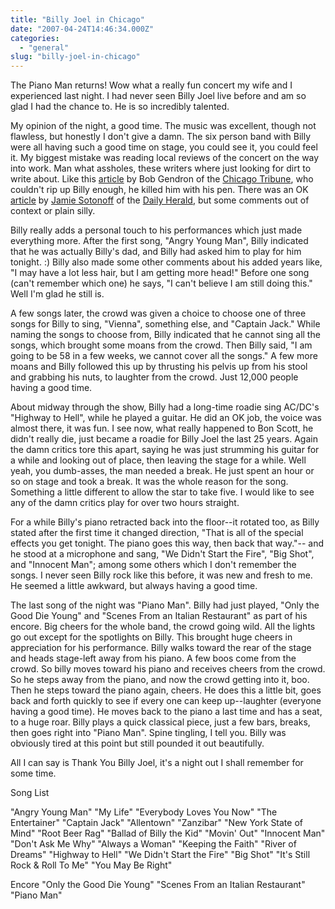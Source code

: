 ```yaml
---
title: "Billy Joel in Chicago"
date: "2007-04-24T14:46:34.000Z"
categories: 
  - "general"
slug: "billy-joel-in-chicago"
---
```


The Piano Man returns! Wow what a really fun concert my wife and I experienced last night. I had never seen Billy Joel live before and am so glad I had the chance to. He is so incredibly talented.

My opinion of the night, a good time. The music was excellent, though not flawless, but honestly I don't give a damn. The six person band with Billy were all having such a good time on stage, you could see it, you could feel it. My biggest mistake was reading local reviews of the concert on the way into work. Man what assholes, these writers where just looking for dirt to write about. Like this [article](http://www.chicagotribune.com/entertainment/reviews/critics/chi-ovn_0425joelapr23,1,3884218.story "Joel pushes envelope only at teller's window") by Bob Gendron of the [Chicago Tribune](http://chicagotribune.com), who couldn't rip up Billy enough, he killed him with his pen. There was an OK [article](http://www.dailyherald.com/story.asp?id=305597) by [Jamie Sotonoff](jsotonoff@dailyherald.com) of the [Daily Herald](http://www.dailyherald.com), but some comments out of context or plain silly.

Billy really adds a personal touch to his performances which just made everything more. After the first song, "Angry Young Man", Billy indicated that he was actually Billy's dad, and Billy had asked him to play for him tonight. :) Billy also made some other comments about his added years like, "I may have a lot less hair, but I am getting more head!" Before one song (can't remember which one) he says, "I can't believe I am still doing this." Well I'm glad he still is.

A few songs later, the crowd was given a choice to choose one of three songs for Billy to sing, "Vienna", something else, and "Captain Jack." While naming the songs to choose from, Billy indicated that he cannot sing all the songs, which brought some moans from the crowd. Then Billy said, "I am going to be 58 in a few weeks, we cannot cover all the songs." A few more moans and Billy followed this up by thrusting his pelvis up from his stool and grabbing his nuts, to laughter from the crowd. Just 12,000 people having a good time.

About midway through the show, Billy had a long-time roadie sing AC/DC's "Highway to Hell", while he played a guitar. He did an OK job, the voice was almost there, it was fun. I see now, what really happened to Bon Scott, he didn't really die, just became a roadie for Billy Joel the last 25 years. Again the damn critics tore this apart, saying he was just strumming his guitar for a while and looking out of place, then leaving the stage for a while. Well yeah, you dumb-asses, the man needed a break. He just spent an hour or so on stage and took a break. It was the whole reason for the song. Something a little different to allow the star to take five. I would like to see any of the damn critics play for over two hours straight.

For a while Billy's piano retracted back into the floor--it rotated too, as Billy stated after the first time it changed direction, "That is all of the special effects you get tonight. The piano goes this way, then back that way."-- and he stood at a microphone and sang, "We Didn't Start the Fire", "Big Shot", and "Innocent Man"; among some others which I don't remember the songs. I never seen Billy rock like this before, it was new and fresh to me. He seemed a little awkward, but always having a good time.

The last song of the night was "Piano Man". Billy had just played, "Only the Good Die Young" and "Scenes From an Italian Restaurant" as part of his encore. Big cheers for the whole band, the crowd going wild. All the lights go out except for the spotlights on Billy. This brought huge cheers in appreciation for his performance. Billy walks toward the rear of the stage and heads stage-left away from his piano. A few boos come from the crowd. So billy moves toward his piano and receives cheers from the crowd. So he steps away from the piano, and now the crowd getting into it, boo. Then he steps toward the piano again, cheers. He does this a little bit, goes back and forth quickly to see if every one can keep up--laughter (everyone having a good time). He moves back to the piano a last time and has a seat, to a huge roar. Billy plays a quick classical piece, just a few bars, breaks, then goes right into "Piano Man". Spine tingling, I tell you. Billy was obviously tired at this point but still pounded it out beautifully.

All I can say is Thank You Billy Joel, it's a night out I shall remember for some time.

Song List

"Angry Young Man" "My Life" "Everybody Loves You Now" "The Entertainer" "Captain Jack" "Allentown" "Zanzibar" "New York State of Mind" "Root Beer Rag" "Ballad of Billy the Kid" "Movin' Out" "Innocent Man" "Don't Ask Me Why" "Always a Woman" "Keeping the Faith" "River of Dreams" "Highway to Hell" "We Didn't Start the Fire" "Big Shot" "It's Still Rock & Roll To Me" "You May Be Right"

Encore "Only the Good Die Young" "Scenes From an Italian Restaurant" "Piano Man"
